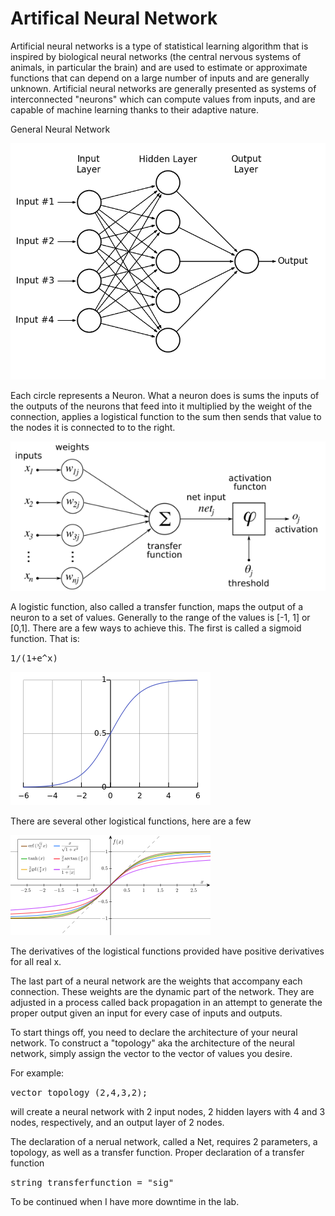 Artifical Neural Network
=================

Artificial neural networks is a type of statistical learning algorithm that is inspired by biological neural networks (the central nervous systems of animals, in particular the brain) and are used to estimate or approximate functions that can depend on a large number of inputs and are generally unknown. Artificial neural networks are generally presented as systems of interconnected "neurons" which can compute values from inputs, and are capable of machine learning thanks to their adaptive nature.

General Neural Network

![](Images/image1.png)

Each circle represents a Neuron. What a neuron does is sums the inputs of the outputs of the neurons that feed into it multiplied by the weight of the connection, applies a logistical function  to the sum then sends that value to the nodes it is connected to to the right.

![](Images/image2.png)

A logistic function, also called a transfer function, maps the output of a neuron to a set of values. Generally to the range of the values is [-1, 1] or [0,1]. There are a few ways to achieve this. The first is called 
a sigmoid function. That is: 

<tt>
1/(1+e^x)
</tt>

![](Images/image3.png)

There are several other logistical functions, here are a few

![](Images/image4.png)

The derivatives of the logistical functions provided have positive derivatives for all real x. 

The last part of a neural network are the weights that accompany each connection. These weights are the dynamic part of the network. They are adjusted in a process called back propagation in an attempt to generate the proper output given an input for every case of inputs and outputs.

To start things off, you need to declare the architecture of your neural network. To construct a "topology" aka the architecture of the neural network, simply assign the vector<unsigned> to the vector of values you desire.

For example:

<tt>
  vector<unsigned> topology (2,4,3,2);
</tt>

will create a neural network with 2 input nodes, 2 hidden layers with 4 and 3 nodes, respectively, and an output layer of 2 nodes.

The declaration of a nerual network, called a Net, requires 2 parameters, a topology, as well as a transfer function. Proper declaration of a transfer function

<tt>
  string transferfunction = "sig"
</tt>

To be continued when I have more downtime in the lab.
